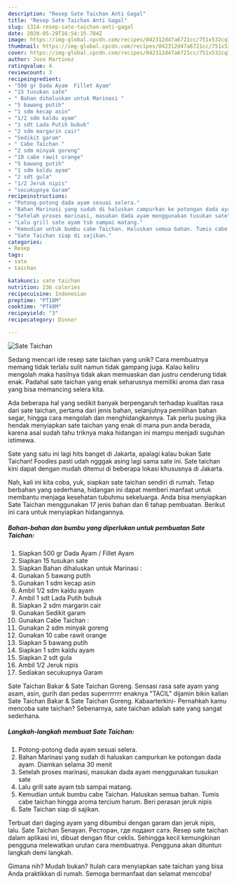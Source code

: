 ```yaml
---
description: "Resep Sate Taichan Anti Gagal"
title: "Resep Sate Taichan Anti Gagal"
slug: 1314-resep-sate-taichan-anti-gagal
date: 2020-05-29T16:54:15.784Z
image: https://img-global.cpcdn.com/recipes/042312d47a6721cc/751x532cq70/sate-taichan-foto-resep-utama.jpg
thumbnail: https://img-global.cpcdn.com/recipes/042312d47a6721cc/751x532cq70/sate-taichan-foto-resep-utama.jpg
cover: https://img-global.cpcdn.com/recipes/042312d47a6721cc/751x532cq70/sate-taichan-foto-resep-utama.jpg
author: Jose Martinez
ratingvalue: 4
reviewcount: 3
recipeingredient:
- "500 gr Dada Ayam  Fillet Ayam"
- "15 tusukan sate"
- " Bahan dihaluskan untuk Marinasi "
- "5 bawang putih"
- "1 sdm kecap asin"
- "1/2 sdm kaldu ayam"
- "1 sdt Lada Putih bubuk"
- "2 sdm margarin cair"
- "Sedikit garam"
- " Cabe Taichan "
- "2 sdm minyak goreng"
- "10 cabe rawit orange"
- "5 bawang putih"
- "1 sdm kaldu ayam"
- "2 sdt gula"
- "1/2 Jeruk nipis"
- "secukupnya Garam"
recipeinstructions:
- "Potong-potong dada ayam sesuai selera."
- "Bahan Marinasi yang sudah di haluskan campurkan ke potongan dada ayam. Diamkan selama 30 menit"
- "Setelah proses marinasi, masukan dada ayam menggunakan tusukan sate"
- "Lalu grill sate ayam tsb sampai matang."
- "Kemudian untuk bumbu cabe Taichan. Haluskan semua bahan. Tumis cabe taichan hingga aroma tercium harum. Beri perasan jeruk nipis"
- "Sate Taichan siap di sajikan."
categories:
- Resep
tags:
- sate
- taichan

katakunci: sate taichan 
nutrition: 236 calories
recipecuisine: Indonesian
preptime: "PT18M"
cooktime: "PT48M"
recipeyield: "3"
recipecategory: Dinner

---
```



![Sate Taichan](https://img-global.cpcdn.com/recipes/042312d47a6721cc/751x532cq70/sate-taichan-foto-resep-utama.jpg)

Sedang mencari ide resep sate taichan yang unik? Cara membuatnya memang tidak terlalu sulit namun tidak gampang juga. Kalau keliru mengolah maka hasilnya tidak akan memuaskan dan justru cenderung tidak enak. Padahal sate taichan yang enak seharusnya memiliki aroma dan rasa yang bisa memancing selera kita.

Ada beberapa hal yang sedikit banyak berpengaruh terhadap kualitas rasa dari sate taichan, pertama dari jenis bahan, selanjutnya pemilihan bahan segar, hingga cara mengolah dan menghidangkannya. Tak perlu pusing jika hendak menyiapkan sate taichan yang enak di mana pun anda berada, karena asal sudah tahu triknya maka hidangan ini mampu menjadi suguhan istimewa.

Sate yang satu ini lagi hits banget di Jakarta, apalagi kalau bukan Sate Taichan! Foodies pasti udah ngggak asing lagi sama sate ini. Sate taichan kini dapat dengan mudah ditemui di beberapa lokasi khususnya di Jakarta.


Nah, kali ini kita coba, yuk, siapkan sate taichan sendiri di rumah. Tetap berbahan yang sederhana, hidangan ini dapat memberi manfaat untuk membantu menjaga kesehatan tubuhmu sekeluarga. Anda bisa menyiapkan Sate Taichan menggunakan 17 jenis bahan dan 6 tahap pembuatan. Berikut ini cara untuk menyiapkan hidangannya.

<!--inarticleads1-->

##### Bahan-bahan dan bumbu yang diperlukan untuk pembuatan Sate Taichan:

1. Siapkan 500 gr Dada Ayam / Fillet Ayam
1. Siapkan 15 tusukan sate
1. Siapkan  Bahan dihaluskan untuk Marinasi :
1. Gunakan 5 bawang putih
1. Gunakan 1 sdm kecap asin
1. Ambil 1/2 sdm kaldu ayam
1. Ambil 1 sdt Lada Putih bubuk
1. Siapkan 2 sdm margarin cair
1. Gunakan Sedikit garam
1. Gunakan  Cabe Taichan :
1. Gunakan 2 sdm minyak goreng
1. Gunakan 10 cabe rawit orange
1. Siapkan 5 bawang putih
1. Siapkan 1 sdm kaldu ayam
1. Siapkan 2 sdt gula
1. Ambil 1/2 Jeruk nipis
1. Sediakan secukupnya Garam


Sate Taichan Bakar &amp; Sate Taichan Goreng. Sensasi rasa sate ayam yang asam, asin, gurih dan pedas superrrrrrr enaknya &#34;TACIL&#34; dijamin bikin kalian Sate Taichan Bakar &amp; Sate Taichan Goreng. Kabaarterkini- Pernahkah kamu mencoba sate taichan? Sebenarnya, sate taichan adalah sate yang sangat sederhana. 

<!--inarticleads2-->

##### Langkah-langkah membuat Sate Taichan:

1. Potong-potong dada ayam sesuai selera.
1. Bahan Marinasi yang sudah di haluskan campurkan ke potongan dada ayam. Diamkan selama 30 menit
1. Setelah proses marinasi, masukan dada ayam menggunakan tusukan sate
1. Lalu grill sate ayam tsb sampai matang.
1. Kemudian untuk bumbu cabe Taichan. Haluskan semua bahan. Tumis cabe taichan hingga aroma tercium harum. Beri perasan jeruk nipis
1. Sate Taichan siap di sajikan.


Terbuat dari daging ayam yang dibumbui dengan garam dan jeruk nipis, lalu. Sate Taichan Senayan. Ресторан, где подают сатэ. Resep sate taichan dalam aplikasi ini, dibuat dengan fitur ceklis. Sehingga kecil kemungkinan pengguna melewatkan urutan cara membuatnya. Pengguna akan dituntun langkah demi langkah. 

Gimana nih? Mudah bukan? Itulah cara menyiapkan sate taichan yang bisa Anda praktikkan di rumah. Semoga bermanfaat dan selamat mencoba!
